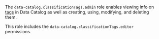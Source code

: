 The `data-catalog.classificationTags.admin` role enables viewing info on [tags](../../../iam/concepts/access-control/index.md) in Data Catalog as well as creating, using, modifying, and deleting them.

This role includes the `data-catalog.classificationTags.editor` permissions.
